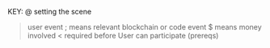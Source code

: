 KEY:
@ setting the scene
> user event
; means relevant blockchain or code event
$ means money involved
< required before User can participate (prereqs)
